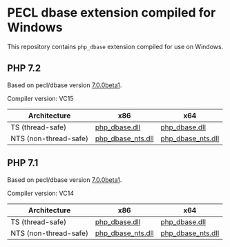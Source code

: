 PECL dbase extension compiled for Windows
=================================

This repository contains `php_dbase` extension compiled for use on Windows.

PHP 7.2
--------------------
Based on pecl/dbase version [7.0.0beta1](https://pecl.php.net/package/dbase/7.0.0beta1).

Compiler version: VC15

| Architecture | x86 | x64 |
|---|---|---|
| TS (thread-safe) | [php_dbase.dll](7.2/vc15-x86/php_dbase.dll) | [php_dbase.dll](7.2/vc15-x64/php_dbase.dll) |
| NTS (non-thread-safe) | [php_dbase_nts.dll](7.2/vc15-x86/php_dbase_nts.dll) | [php_dbase_nts.dll](7.2/vc15-x64/php_dbase_nts.dll) |  


PHP 7.1
--------------------
Based on pecl/dbase version [7.0.0beta1](https://pecl.php.net/package/dbase/7.0.0beta1).

Compiler version: VC14

| Architecture | x86 | x64 |
|---|---|---|
| TS (thread-safe) | [php_dbase.dll](7.1/vc14-x86/php_dbase.dll) | [php_dbase.dll](7.1/vc14-x64/php_dbase.dll) |
| NTS (non-thread-safe) | [php_dbase_nts.dll](7.1/vc14-x86/php_dbase_nts.dll) | [php_dbase_nts.dll](7.1/vc14-x64/php_dbase_nts.dll) |  

